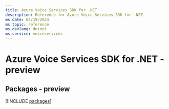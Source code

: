 ```yaml
---
title: Azure Voice Services SDK for .NET
description: Reference for Azure Voice Services SDK for .NET
ms.date: 02/19/2024
ms.topic: reference
ms.devlang: dotnet
ms.service: voiceservices
---
```

# Azure Voice Services SDK for .NET - preview
## Packages - preview
[!INCLUDE [packages](voice-services-index.md)]